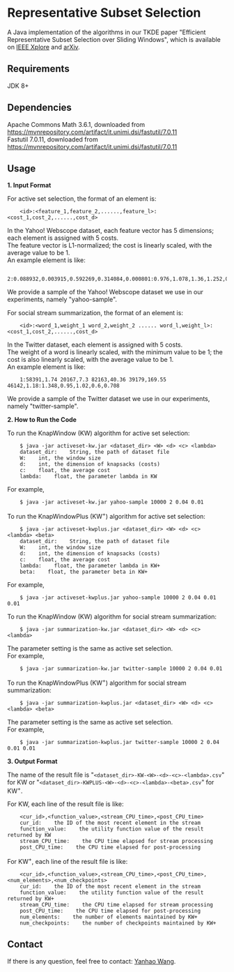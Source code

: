 # Representative Subset Selection ##
A Java implementation of the algorithms in our TKDE paper "Efficient Representative Subset Selection over Sliding Windows", which is available on [IEEE Xplore](https://ieeexplore.ieee.org/document/8410031/) and [arXiv](https://arxiv.org/abs/1706.04764).

## Requirements ##
JDK 8+

## Dependencies ##
Apache Commons Math 3.6.1, downloaded from <https://mvnrepository.com/artifact/it.unimi.dsi/fastutil/7.0.11>   
Fastutil 7.0.11, downloaded from <https://mvnrepository.com/artifact/it.unimi.dsi/fastutil/7.0.11>

## Usage ##

**1. Input Format**

For active set selection, the format of an element is:   
```
    <id>:<feature_1,feature_2,......,feature_l>:<cost_1,cost_2,......,cost_d>   
```
In the Yahoo! Webscope dataset, each feature vector has 5 dimensions; each element is assigned with 5 costs.   
The feature vector is L1-normalized; the cost is linearly scaled, with the average value to be 1.   
An example element is like:   
```
    2:0.088932,0.003915,0.592269,0.314084,0.000801:0.976,1.078,1.36,1.252,0.472   
```
We provide a sample of the Yahoo! Webscope dataset we use in our experiments, namely "yahoo-sample".   
   
For social stream summarization, the format of an element is:   
```
    <id>:<word_1,weight_1 word_2,weight_2 ...... word_l,weight_l>:<cost_1,cost_2,......,cost_d>   
```
In the Twitter dataset, each element is assigned with 5 costs.   
The weight of a word is linearly scaled, with the minimum value to be 1; the cost is also linearly scaled, with the average value to be 1.   
An example element is like:   
```
    1:58391,1.74 20167,7.3 82163,40.36 39179,169.55 46142,1.18:1.348,0.95,1.02,0.6,0.708   
```
We provide a sample of the Twitter dataset we use in our experiments, namely "twitter-sample".   

**2. How to Run the Code**

To run the KnapWindow (KW) algorithm for active set selection:   
```
    $ java -jar activeset-kw.jar <dataset_dir> <W> <d> <c> <lambda>   
    dataset_dir:    String, the path of dataset file   
    W:    int, the window size   
    d:    int, the dimension of knapsacks (costs)   
    c:    float, the average cost   
    lambda:    float, the parameter lambda in KW   
```
For example,  
``` 
    $ java -jar activeset-kw.jar yahoo-sample 10000 2 0.04 0.01   
```
   
To run the KnapWindowPlus (KW<sup>+</sup>) algorithm for active set selection:   
```
    $ java -jar activeset-kwplus.jar <dataset_dir> <W> <d> <c> <lambda> <beta>   
    dataset_dir:    String, the path of dataset file   
    W:    int, the window size   
    d:    int, the dimension of knapsacks (costs)   
    c:    float, the average cost   
    lambda:    float, the parameter lambda in KW+   
    beta:    float, the parameter beta in KW+   
```
For example,  
``` 
    $ java -jar activeset-kwplus.jar yahoo-sample 10000 2 0.04 0.01 0.01   
```
   
To run the KnapWindow (KW) algorithm for social stream summarization:   
```
    $ java -jar summarization-kw.jar <dataset_dir> <W> <d> <c> <lambda>   
```
   
The parameter setting is the same as active set selection.   
For example,   
```
    $ java -jar summarization-kw.jar twitter-sample 10000 2 0.04 0.01   
```
   
To run the KnapWindowPlus (KW<sup>+</sup>) algorithm for social stream summarization:   
```
    $ java -jar summarization-kwplus.jar <dataset_dir> <W> <d> <c> <lambda> <beta>   
```
   
The parameter setting is the same as active set selection.   
For example,   
```
    $ java -jar summarization-kwplus.jar twitter-sample 10000 2 0.04 0.01 0.01   
```

**3. Output Format**

The name of the result file is "`<dataset_dir>-KW-<W>-<d>-<c>-<lambda>.csv`" for KW or "`<dataset_dir>-KWPLUS-<W>-<d>-<c>-<lambda>-<beta>.csv`" for KW<sup>+</sup>.   
   
For KW, each line of the result file is like:   
```
    <cur_id>,<function_value>,<stream_CPU_time>,<post_CPU_time>   
    cur_id:    the ID of the most recent element in the stream   
    function_value:    the utility function value of the result returned by KW   
    stream_CPU_time:    the CPU time elapsed for stream processing   
    post_CPU_time:    the CPU time elapsed for post-processing   
```
   
For KW<sup>+</sup>, each line of the result file is like:   
```
    <cur_id>,<function_value>,<stream_CPU_time>,<post_CPU_time>,<num_elements>,<num_checkpoints>   
    cur_id:    the ID of the most recent element in the stream   
    function_value:    the utility function value of the result returned by KW+   
    stream_CPU_time:    the CPU time elapsed for stream processing   
    post_CPU_time:    the CPU time elapsed for post-processing   
    num_elements:    the number of elements maintained by KW+   
    num_checkpoints:    the number of checkpoints maintained by KW+   
```

## Contact ##
If there is any question, feel free to contact: [Yanhao Wang](yanhao90@comp.nus.edu.sg).
